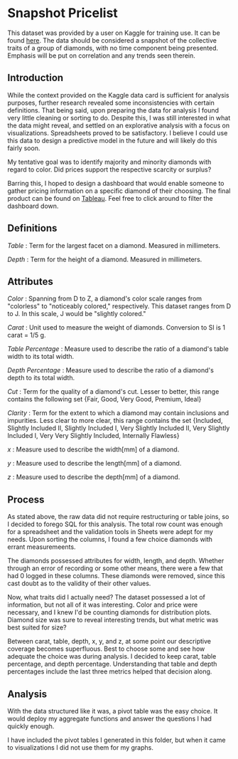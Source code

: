 # Snapshot Pricelist

This dataset was provided by a user on Kaggle for training use. It can be found [here](https://www.kaggle.com/datasets/shivam2503/diamonds). 
The data should be considered a snapshot of the collective traits of a group of diamonds, with no time component being presented. 
Emphasis will be put on correlation and any trends seen therein. 

## Introduction 

While the context provided on the Kaggle data card is sufficient for analysis purposes, further research revealed some inconsistencies with
certain definitions. That being said, upon preparing the data for analysis I found very little cleaning or sorting to do. Despite this, 
I was still interested in what the data might reveal, and settled on an explorative analysis with a focus on visualizations. Spreadsheets proved to be satisfactory.
I believe I could use this data to design a predictive model in the future and will likely do this fairly soon. 

My tentative goal was to identify majority and minority diamonds with regard to color. Did prices support the respective scarcity or surplus? 

Barring this, I hoped to design a dashboard that would enable someone to gather pricing information on a specific diamond of their choosing.
The final product can be found on [Tableau](https://public.tableau.com/views/DiamondShoppingDashboard/Dashboard?:language=en-US&:display_count=n&:origin=viz_share_link). Feel free to click around to filter the dashboard down. 

## Definitions

*Table* : Term for the largest facet on a diamond. Measured in millimeters.

*Depth* : Term for the height of a diamond. Measured in millimeters.

## Attributes
*Color* : Spanning from D to Z, a diamond's color scale ranges from "colorless" to "noticeably colored," respectively. This dataset ranges from D to J. In this scale, J would be "slightly colored."

*Carat* : Unit used to measure the weight of diamonds. Conversion to SI is 1 carat = 1/5 g. 

*Table Percentage* : Measure used to describe the ratio of a diamond's table width to its total width. 

*Depth Percentage* : Measure used to describe the ratio of a diamond's depth to its total width. 

*Cut* : Term for the quality of a diamond's cut. Lesser to better, this range contains the following set {Fair, Good, Very Good, Premium, Ideal}

*Clarity* : Term for the extent to which a diamond may contain inclusions and impurities. Less clear to more clear, this range contains the set {Included, Slightly Included II, Slightly Included I, Very Slightly Included II, Very Slightly Included I, Very Very Slightly Included, Internally Flawless}

*x* : Measure used to describe the width[mm] of a diamond.

*y* : Measure used to describe the length[mm] of a diamond. 

*z* : Measure used to describe the depth[mm] of a diamond. 


## Process 
As stated above, the raw data did not require restructuring or table joins, so I decided to forego SQL for this analysis. The total row count was enough for a spreadsheet and the validation tools in Sheets were adept for my needs. Upon sorting the columns, I found a few choice diamonds with errant measuremeents. 

The diamonds possessed attributes for width, length, and depth. Whether through an error of recording or some other means, there were a few that had 0 logged in these columns. These diamonds were removed, since this cast doubt as to the validity of their other values.

Now, what traits did I actually need? The dataset possessed a lot of information, but not all of it was interesting. Color and price were necessary, and I knew I'd be counting diamonds for distribution plots. Diamond size was sure to reveal interesting trends, but what metric was best suited for size? 

Between carat, table, depth, x, y, and z, at some point our descriptive coverage becomes superfluous. Best to choose some and see how adequate the choice was during analysis. I decided to keep carat, table percentage, and depth percentage. Understanding that table and depth percentages include the last three metrics helped that decision along. 

## Analysis
With the data structured like it was, a pivot table was the easy choice. It would deploy my aggregate functions and answer the questions I had quickly enough. 

I have included the pivot tables I generated in this folder, but when it came to visualizations I did not use them for my graphs. 

